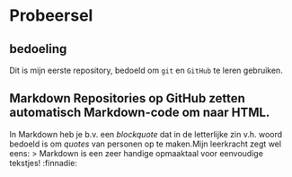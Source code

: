 # Probeersel

## bedoeling
Dit is mijn eerste repository, bedoeld om `git` en `GitHub` te leren gebruiken. 

## Markdown Repositories op GitHub zetten automatisch **Markdown**-code om naar **HTML**.

In Markdown heb je b.v. een *blockquote* dat in de letterlijke zin v.h. woord bedoeld is om *quotes* van personen op te maken.Mijn leerkracht zegt wel eens: > Markdown is een zeer handige opmaaktaal voor eenvoudige tekstjes! :finnadie:
